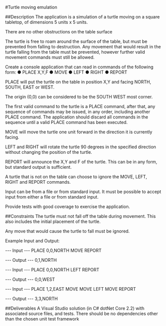 #Turtle moving emulation

##Description
The application is a simulation of a turtle moving on a square tabletop, of dimensions 5 units x 5 units.

There are no other obstructions on the table surface

The turtle is free to roam around the surface of the table, but must be prevented from falling to destruction. Any movement that would result in the turtle falling from the table must be prevented, however further valid movement commands must still be allowed.

Create a console application that can read in commands of the following form:
●	PLACE X,Y,F
●	MOVE
●	LEFT
●	RIGHT
●	REPORT

PLACE will put the turtle on the table in position X,Y and facing NORTH, SOUTH, EAST or WEST.

The origin (0,0) can be considered to be the SOUTH WEST most corner.

The first valid command to the turtle is a PLACE command, after that, any sequence of commands may be issued, in any order, including another PLACE command. The application should discard all commands in the sequence until a valid PLACE command has been executed.

MOVE will move the turtle one unit forward in the direction it is currently facing.

LEFT and RIGHT will rotate the turtle 90 degrees in the specified direction without changing the position of the turtle.

REPORT will announce the X,Y and F of the turtle. This can be in any form, but standard output is sufficient.

A turtle that is not on the table can choose to ignore the MOVE, LEFT, RIGHT and REPORT commands.

Input can be from a file or from standard input. It must be possible to accept input from either a file or from standard input.

Provide tests with good coverage to exercise the application.

##Constraints
The turtle must not fall off the table during movement. This also includes the initial placement of the turtle. 

Any move that would cause the turtle to fall must be ignored.

Example Input and Output:

--- Input ---
PLACE 0,0,NORTH
MOVE
REPORT

--- Output ---
0,1,NORTH

--- Input ---
PLACE 0,0,NORTH
LEFT
REPORT

--- Output ---
0,0,WEST

--- Input ---
PLACE 1,2,EAST
MOVE
MOVE
LEFT
MOVE
REPORT

--- Output ---
3,3,NORTH

##Deliverables
A Visual Studio solution (in C# dotNet Core 2.2) with associated source files, and tests. There should be no dependencies other than the chosen unit test framework